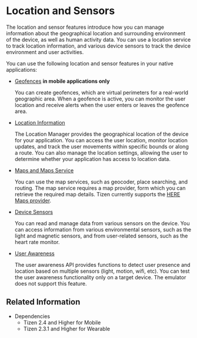 # Location and Sensors

The location and sensor features introduce how you can manage information about the geographical location and surrounding environment of the device, as well as human activity data. You can use a location service to track location information, and various device sensors to track the device environment and user activities.

You can use the following location and sensor features in your native applications:

- [Geofences](geofences.md) **in mobile applications only**

  You can create geofences, which are virtual perimeters for a real-world geographic area. When a geofence is active, you can monitor the user location and receive alerts when the user enters or leaves the geofence area.

- [Location Information](location.md)

  The Location Manager provides the geographical location of the device for your application. You can access the user location, monitor location updates, and track the user movements within specific bounds or along a route. You can also manage the location settings, allowing the user to determine whether your application has access to location data.

- [Maps and Maps Service](maps.md)

  You can use the map services, such as geocoder, place searching, and routing. The map service requires a map provider, form which you can retrieve the required map details. Tizen currently supports the [HERE Maps provider](https://developer.here.com/).

- [Device Sensors](device-sensors.md)

  You can read and manage data from various sensors on the device. You can access information from various environmental sensors, such as the light and magnetic sensors, and from user-related sensors, such as the heart rate monitor.
  
- [User Awareness](user-awareness.md)  

  The user awareness API provides functions to detect user presence and location based on multiple sensors (light, motion, wifi, etc). You can test the user awareness functionality only on a target device. The emulator does not support this feature.


## Related Information
- Dependencies
  - Tizen 2.4 and Higher for Mobile
  - Tizen 2.3.1 and Higher for Wearable
